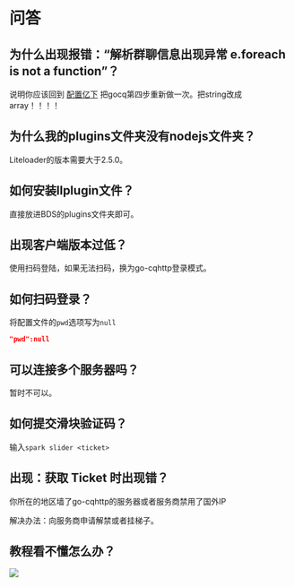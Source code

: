 # 问答

## 为什么出现报错：“解析群聊信息出现异常 e.foreach is not a function”？

说明你应该回到 [配置亿下](/subpages/conf.md) 把gocq第四步重新做一次。把string改成array！！！！

## 为什么我的plugins文件夹没有nodejs文件夹？

Liteloader的版本需要大于2.5.0。

## 如何安装llplugin文件？

直接放进BDS的plugins文件夹即可。

## 出现客户端版本过低？

使用扫码登陆，如果无法扫码，换为go-cqhttp登录模式。

## 如何扫码登录？

将配置文件的`pwd`选项写为`null`
``` json
"pwd":null
```

## 可以连接多个服务器吗？

暂时不可以。

## 如何提交滑块验证码？

输入`spark slider <ticket>`

## 出现：获取 Ticket 时出现错？

你所在的地区墙了go-cqhttp的服务器或者服务商禁用了国外IP

解决办法：向服务商申请解禁或者挂梯子。


## 教程看不懂怎么办？

![](/qa/pa.png)
